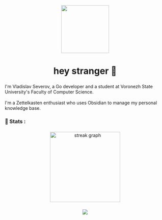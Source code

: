 <div align="center">
  <img height="150" src="https://art.ngfiles.com/images/1442000/1442802_amni3d_3d-among-us-gifs.gif?f1601359412"  />
</div>

###

<h1 align="center">hey stranger 👋</h1>

###

<p align="left">I'm Vladislav Severov, a Go developer and a student at Voronezh State University's Faculty of Computer Science. <br><br>I'm a Zettelkasten enthusiast who uses Obsidian to manage my personal knowledge base.</p>

###

<h3 align="left">🥶 Stats :</h3>

###

<div align="center">
  <img src="https://streak-stats.demolab.com?user=lein3000zzz&locale=en&mode=daily&theme=dark&hide_border=false&border_radius=5&order=3" height="220" alt="streak graph"  />
</div>

###

<div align="center">
  <img src="https://visitor-badge.laobi.icu/badge?page_id=lein3000zzz.lein3000zzz&"  />
</div>

###
